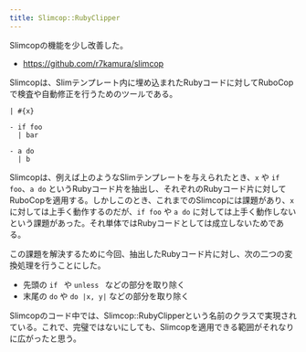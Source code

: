 ```yaml
---
title: Slimcop::RubyClipper
---
```


Slimcopの機能を少し改善した。

- <https://github.com/r7kamura/slimcop>

Slimcopは、Slimテンプレート内に埋め込まれたRubyコードに対してRuboCopで検査や自動修正を行うためのツールである。

```slim
| #{x}

- if foo
  | bar

- a do
  | b
```

Slimcopは、例えば上のようなSlimテンプレートを与えられたとき、`x` や `if foo`、`a do` というRubyコード片を抽出し、それぞれのRubyコード片に対してRuboCopを適用する。しかしこのとき、これまでのSlimcopには課題があり、`x` に対しては上手く動作するのだが、`if foo` や `a do` に対しては上手く動作しないという課題があった。それ単体ではRubyコードとしては成立しないためである。

この課題を解決するために今回、抽出したRubyコード片に対し、次の二つの変換処理を行うことにした。

- 先頭の `if ` や `unless ` などの部分を取り除く
- 末尾の `do` や `do |x, y|` などの部分を取り除く

Slimcopのコード中では、Slimcop::RubyClipperという名前のクラスで実現されている。これで、完璧ではないにしても、Slimcopを適用できる範囲がそれなりに広がったと思う。
